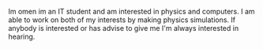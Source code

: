 Im omen im an IT student and am interested in physics and computers. 
I am able to work on both of my interests by making physics simulations. 
If anybody is interested or has advise to give me I'm always interested in hearing.
